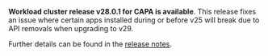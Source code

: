 **Workload cluster release v28.0.1 for CAPA is available**. This release fixes an issue where certain apps installed during or before v25 will break due to API removals when upgrading to v29.

Further details can be found in the [release notes](https://docs.giantswarm.io/changes/workload-cluster-releases-capa/releases/aws-28.0.1).
